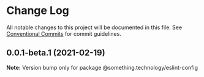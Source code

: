 # Change Log

All notable changes to this project will be documented in this file.
See [Conventional Commits](https://conventionalcommits.org) for commit guidelines.

## 0.0.1-beta.1 (2021-02-19)

**Note:** Version bump only for package @something.technology/eslint-config
